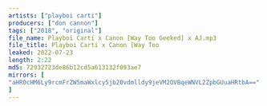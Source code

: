 ```yaml
---
artists: ["playboi carti"]
producers: ["don cannon"]
tags: ["2018", "original"]
file_name: Playboi Carti x Canon [Way Too Geeked] x AJ.mp3
file_title: Playboi Carti x Canon [Way Too
leaked: 2022-07-23
length: 2:22
md5: 72932723de86b12cd5a613132f093ae7
mirrors: [
"aHR0cHM6Ly9rcmFrZW5maWxlcy5jb20vdmlldy9jeVM2OVBqeWNVL2ZpbGUuaHRtbA=="
]
---
```

